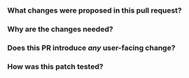 <!--
Thanks for sending a pull request!  Here are some tips for you:
  1. If this is your first time, please read our contributor guidelines: https://cwiki.apache.org/confluence/display/Hive/HowToContribute
  2. Ensure that you have created an issue on the Hive project JIRA: https://issues.apache.org/jira/projects/HIVE/summary
  3. Ensure you have added or run the appropriate tests for your PR: 
  4. If the PR is unfinished, add '[WIP]' in your PR title, e.g., '[WIP]HIVE-XXXXX:  Your PR title ...'.
  5. Be sure to keep the PR description updated to reflect all changes.
  6. Please write your PR title to summarize what this PR proposes.
  7. If possible, provide a concise example to reproduce the issue for a faster review.

-->

### What changes were proposed in this pull request?
<!--
Please clarify what changes you are proposing. The purpose of this section is to outline the changes and how this PR fixes the issue. 
If possible, please consider writing useful notes for better and faster reviews in your PR. See the examples below.
  1. If you refactor some codes with changing classes, showing the class hierarchy will help reviewers.
  2. If you fix some SQL features, you can provide some references of other DBMSes.
  3. If there is design documentation, please add the link.
  4. If there is a discussion in the mailing list, please add the link.
-->


### Why are the changes needed?
<!--
Please clarify why the changes are needed. For instance,
  1. If you propose a new API, clarify the use case for a new API.
  2. If you fix a bug, you can clarify why it is a bug.
-->


### Does this PR introduce _any_ user-facing change?
<!--
Note that it means *any* user-facing change including all aspects such as the documentation fix.
If yes, please clarify the previous behavior and the change this PR proposes - provide the console output, description, screenshot and/or a reproducable example to show the behavior difference if possible.
If possible, please also clarify if this is a user-facing change compared to the released Hive versions or within the unreleased branches such as master.
If no, write 'No'.
-->


### How was this patch tested?
<!--
If tests were added, say they were added here. Please make sure to add some test cases that check the changes thoroughly including negative and positive cases if possible.
If it was tested in a way different from regular unit tests, please clarify how you tested step by step, ideally copy and paste-able, so that other reviewers can test and check, and descendants can verify in the future.
If tests were not added, please describe why they were not added and/or why it was difficult to add.
-->
